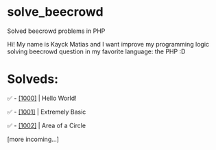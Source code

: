 # solve_beecrowd
Solved beecrowd problems in PHP

Hi! My name is Kayck Matias and I want improve my programming logic solving beecrowd question in my favorite language: the PHP :D

# Solveds:

✅ - [[1000]](https://github.com/KayckMatias/solve_beecrowd/blob/main/Beginner/1000.php) | Hello World!

✅ - [[1001]](https://github.com/KayckMatias/solve_beecrowd/blob/main/Beginner/1001.php) | Extremely Basic

✅ - [[1002]](https://github.com/KayckMatias/solve_beecrowd/blob/main/Beginner/1002.php) | Area of a Circle

[more incoming...]